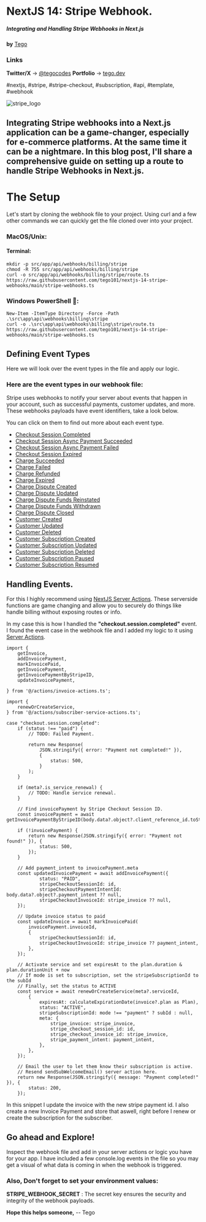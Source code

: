 # NextJS 14: Stripe Webhook.
##### _Integrating and Handling Stripe Webhooks in Next.js_
**by** [Tego](https://x.com/tegocodes)

### Links
**Twitter/X** → [@tegocodes](https://x.com/tegocodes)
**Portfolio** → [tego.dev](https://tego.dev)

#nextjs, #stripe, #stripe-checkout, #subscription, #api, #template, #webhook

![stripe_logo](https://camo.githubusercontent.com/1e61b8e2403fb738f3ebac57c2e6003f164ee15a5b66a39c229ce51ddbbeb186/68747470733a2f2f6c6f676f732d776f726c642e6e65742f77702d636f6e74656e742f75706c6f6164732f323032312f30332f5374726970652d53796d626f6c2e706e67)

## Integrating Stripe webhooks into a Next.js application can be a game-changer, especially for e-commerce platforms. At the same time it can be a nightmare. In this blog post, I'll share a comprehensive guide on setting up a route to handle Stripe Webhooks in Next.js.

# The Setup
Let's start by cloning the webhook file to your project. Using curl and a few other commands we can quickly get the file cloned over into your project.

### MacOS/Unix:
#### Terminal:
```
mkdir -p src/app/api/webhooks/billing/stripe
chmod -R 755 src/app/api/webhooks/billing/stripe
curl -o src/app/api/webhooks/billing/stripe/route.ts https://raw.githubusercontent.com/tego101/nextjs-14-stripe-webhooks/main/stripe-webhooks.ts
```

### Windows PowerShell 😬:
```
New-Item -ItemType Directory -Force -Path .\src\app\api\webhooks\billing\stripe
curl -o .\src\app\api\webhooks\billing\stripe\route.ts https://raw.githubusercontent.com/tego101/nextjs-14-stripe-webhooks/main/stripe-webhooks.ts
```

## Defining Event Types

Here we will look over the event types in the file and apply our logic. 

### Here are the event types in our webhook file:
Stripe uses webhooks to notify your server about events that happen in your account, such as successful payments, customer updates, and more. These webhooks payloads have event identifiers, take a look below.

You can click on them to find out more about each event type.
- [Checkout Session Completed](https://stripe.com/docs/payments/checkout#checkout-session-completed)
- [Checkout Session Async Payment Succeeded](https://stripe.com/docs/payments/checkout#checkout-session-async-payment-succeeded)
- [Checkout Session Async Payment Failed](https://stripe.com/docs/payments/checkout#checkout-session-async-payment-failed)
- [Checkout Session Expired](https://stripe.com/docs/payments/checkout#checkout-session-expired)
- [Charge Succeeded](https://stripe.com/docs/api/charges#charge-succeeded)
- [Charge Failed](https://stripe.com/docs/api/charges#charge-failed)
- [Charge Refunded](https://stripe.com/docs/api/charges#charge-refunded)
- [Charge Expired](https://stripe.com/docs/api/charges#charge-expired)
- [Charge Dispute Created](https://stripe.com/docs/disputes#charge-dispute-created)
- [Charge Dispute Updated](https://stripe.com/docs/disputes#charge-dispute-updated)
- [Charge Dispute Funds Reinstated](https://stripe.com/docs/disputes#charge-dispute-funds-reinstated)
- [Charge Dispute Funds Withdrawn](https://stripe.com/docs/disputes#charge-dispute-funds-withdrawn)
- [Charge Dispute Closed](https://stripe.com/docs/disputes#charge-dispute-closed)
- [Customer Created](https://stripe.com/docs/api/customers#customer-created)
- [Customer Updated](https://stripe.com/docs/api/customers#customer-updated)
- [Customer Deleted](https://stripe.com/docs/api/customers#customer-deleted)
- [Customer Subscription Created](https://stripe.com/docs/api/customers#customer-subscription-created)
- [Customer Subscription Updated](https://stripe.com/docs/api/customers#customer-subscription-updated)
- [Customer Subscription Deleted](https://stripe.com/docs/api/customers#customer-subscription-deleted)
- [Customer Subscription Paused](https://stripe.com/docs/api/customers#customer-subscription-paused)
- [Customer Subscription Resumed](https://stripe.com/docs/api/customers#customer-subscription-resumed)

## Handling Events.
For this I highly recommend using [NextJS Server Actions](https://nextjs.org/docs/app/building-your-application/data-fetching/server-actions-and-mutations). These serverside functions are game changing and allow you to securely do things like handle billing without exposing routes or info.

In my case this is how I handled the **"checkout.session.completed"** event. I found the event case in the webhook file and I added my logic to it using [Server Actions](https://nextjs.org/docs/app/building-your-application/data-fetching/server-actions-and-mutations).

```
import {
    getInvoice,
    addInvoicePayment,
    markInvoicePaid,
    getInvoicePayment,
    getInvoicePaymentByStripeID,
    updateInvoicePayment,
    
} from '@/actions/invoice-actions.ts';

import {
    renewOrCreateService,
} from '@/actions/subscriber-service-actions.ts';

case "checkout.session.completed":
    if (status !== "paid") {
        // TODO: Failed Payment.
        
        return new Response(
            JSON.stringify({ error: "Payment not completed!" }),
            {
                status: 500,
            }
        );
    }

    if (meta?.is_service_renewal) {
        // TODO: Handle service renewal.
    }

    // Find invoicePayment by Stripe Checkout Session ID.
    const invoicePayment = await getInvoicePaymentByStripeID(body.data?.object?.client_reference_id.toString())

    if (!invoicePayment) {
        return new Response(JSON.stringify({ error: "Payment not found!" }), {
            status: 500,
        });
    }

    // Add payment_intent to invoicePayment.meta
    const updatedInvoicePayment = await addInvoicePayment({
            status: "PAID",
            stripeCheckoutSessionId: id,
            stripeCheckoutPaymentIntentId: body.data?.object?.payment_intent ?? null,
            stripeCheckoutInvoiceId: stripe_invoice ?? null,
    });
    
    // Update invoice status to paid
    const updateInvoice = await markInvoicePaid(
        invoicePayment.invoiceId,
        {
            stripeCheckoutSessionId: id,
            stripeCheckoutInvoiceId: stripe_invoice ?? payment_intent,
        },
    });

    // Activate service and set expiresAt to the plan.duration & plan.durationUnit + now
    // If mode is set to subscription, set the stripeSubscriptionId to the subId
    // Finally, set the status to ACTIVE
    const service = await renewOrCreateService(meta?.serviceId,
        {
            expiresAt: calculateExpirationDate(invoice?.plan as Plan),
            status: "ACTIVE",
            stripeSubscriptionId: mode !== "payment" ? subId : null,
            meta: {
                stripe_invoice: stripe_invoice,
                stripe_checkout_session_id: id,
                stripe_checkout_invoice_id: stripe_invoice,
                stripe_payment_intent: payment_intent,
            },
        },
    });

    // Email the user to let them know their subscription is active.
    // Resend sendSubWelcomeEmail() server action here.
    return new Response(JSON.stringify({ message: "Payment completed!" }), {
        status: 200,
    });
```

In this snippet I update the invoice with the new stripe payment id. I also create a new Invoice Payment and store that aswell, right before I renew or create the subscription for the subscriber.

## Go ahead and Explore!

Inspect the webhook file and add in your server actions or logic you have for your app. I have included a few console.log events in the file so you may get a visual of what data is coming in when the webhook is triggered.

### Also, Don't forget to set your environment values:
**STRIPE_WEBHOOK_SECRET** : The secret key ensures the security and integrity of the webhook payloads.


**Hope this helps someone,**
-- Tego
